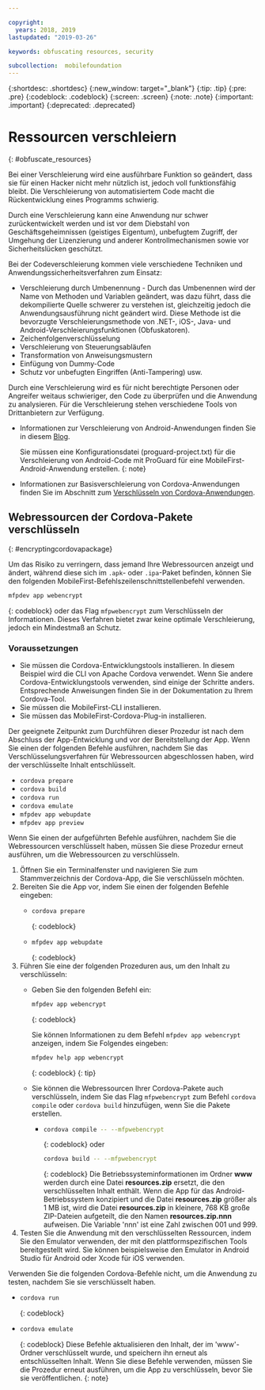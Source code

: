 ```yaml
---

copyright:
  years: 2018, 2019
lastupdated: "2019-03-26"

keywords: obfuscating resources, security

subcollection:  mobilefoundation
---
```


{:shortdesc: .shortdesc}
{:new_window: target="_blank"}
{:tip: .tip}
{:pre: .pre}
{:codeblock: .codeblock}
{:screen: .screen}
{:note: .note}
{:important: .important}
{:deprecated: .deprecated}

# Ressourcen verschleiern
{: #obfuscate_resources}

Bei einer Verschleierung wird eine ausführbare Funktion so geändert, dass sie für einen Hacker nicht mehr nützlich ist, jedoch voll funktionsfähig bleibt. Die Verschleierung von automatisiertem Code macht die Rückentwicklung eines Programms schwierig.

Durch eine Verschleierung kann eine Anwendung nur schwer zurückentwickelt werden und ist vor dem Diebstahl von Geschäftsgeheimnissen (geistiges Eigentum), unbefugtem Zugriff, der Umgehung der Lizenzierung und anderer Kontrollmechanismen sowie vor Sicherheitslücken geschützt.

Bei der Codeverschleierung kommen viele verschiedene Techniken und Anwendungssicherheitsverfahren zum Einsatz:

* Verschleierung durch Umbenennung - Durch das Umbenennen wird der Name von Methoden und Variablen geändert, was dazu führt, dass die dekompilierte Quelle schwerer zu verstehen ist, gleichzeitig jedoch die Anwendungsausführung nicht geändert wird. Diese Methode ist die bevorzugte Verschleierungsmethode von .NET-, iOS-, Java- und Android-Verschleierungsfunktionen (Obfuskatoren).
* Zeichenfolgenverschlüsselung
* Verschleierung von Steuerungsabläufen
* Transformation von Anweisungsmustern
* Einfügung von Dummy-Code
* Schutz vor unbefugten Eingriffen (Anti-Tampering) usw.

Durch eine Verschleierung wird es für nicht berechtigte Personen oder Angreifer weitaus schwieriger, den Code zu überprüfen und die Anwendung zu analysieren. Für die Verschleierung stehen verschiedene Tools von Drittanbietern zur Verfügung.

* Informationen zur Verschleierung von Android-Anwendungen finden Sie in diesem [Blog](https://mobilefirstplatform.ibmcloud.com/blog/2016/09/19/mfp-80-obfuscating-android-code-with-proguard/).

  Sie müssen eine Konfigurationsdatei (proguard-project.txt) für die Verschleierung von Android-Code mit ProGuard für eine MobileFirst-Android-Anwendung erstellen.
  {: note}

* Informationen zur Basisverschleierung von Cordova-Anwendungen finden Sie im Abschnitt zum [Verschlüsseln von Cordova-Anwendungen](#encryptingcordovapackage).

## Webressourcen der Cordova-Pakete verschlüsseln
{: #encryptingcordovapackage}

Um das Risiko zu verringern, dass jemand Ihre Webressourcen anzeigt und ändert, während diese sich im `.apk`- oder `.ipa`-Paket befinden, können Sie den folgenden MobileFirst-Befehlszeilenschnittstellenbefehl verwenden.
```bash
mfpdev app webencrypt
```
{: codeblock}
oder das Flag `mfpwebencrypt` zum Verschlüsseln der Informationen. Dieses Verfahren bietet zwar keine optimale Verschleierung, jedoch ein Mindestmaß an Schutz.

### Voraussetzungen

* Sie müssen die Cordova-Entwicklungstools installieren. In diesem Beispiel wird die CLI von Apache Cordova verwendet. Wenn Sie andere Cordova-Entwicklungstools verwenden, sind einige der Schritte anders. Entsprechende Anweisungen finden Sie in der Dokumentation zu Ihrem Cordova-Tool.
* Sie müssen die MobileFirst-CLI installieren.
* Sie müssen das MobileFirst-Cordova-Plug-in installieren.

Der geeignete Zeitpunkt zum Durchführen dieser Prozedur ist nach dem Abschluss der App-Entwicklung und vor der Bereitstellung der App. Wenn Sie einen der folgenden Befehle ausführen, nachdem Sie das Verschlüsselungsverfahren für Webressourcen abgeschlossen haben, wird der verschlüsselte Inhalt entschlüsselt.

* `cordova prepare`
* `cordova build`
* `cordova run`
* `cordova emulate`
* `mfpdev app webupdate`
* `mfpdev app preview`

Wenn Sie einen der aufgeführten Befehle ausführen, nachdem Sie die Webressourcen verschlüsselt haben, müssen Sie diese Prozedur erneut ausführen, um die Webressourcen zu verschlüsseln.

1. Öffnen Sie ein Terminalfenster und navigieren Sie zum Stammverzeichnis der Cordova-App, die Sie verschlüsseln möchten.
2. Bereiten Sie die App vor, indem Sie einen der folgenden Befehle eingeben:
    * ```bash
      cordova prepare
      ```
      {: codeblock}
    * ```bash
      mfpdev app webupdate
      ```
      {: codeblock}
3. Führen Sie eine der folgenden Prozeduren aus, um den Inhalt zu verschlüsseln:
    * Geben Sie den folgenden Befehl ein:
      ```bash
      mfpdev app webencrypt
      ```
      {: codeblock}

      Sie können Informationen zu dem Befehl `mfpdev app webencrypt` anzeigen, indem Sie Folgendes eingeben:
      ```bash
      mfpdev help app webencrypt
      ```
      {: codeblock}
      {: tip}

    * Sie können die Webressourcen Ihrer Cordova-Pakete auch verschlüsseln, indem Sie das Flag `mfpwebencrypt` zum Befehl `cordova compile` oder `cordova build` hinzufügen, wenn Sie die Pakete erstellen.
       * ```bash
         cordova compile -- --mfpwebencrypt
         ```
         {: codeblock}
         oder
         ```bash
         cordova build -- --mfpwebencrypt
         ```
         {: codeblock}
         Die Betriebssysteminformationen im Ordner **www** werden durch eine Datei **resources.zip** ersetzt, die den verschlüsselten Inhalt enthält.
         Wenn die App für das Android-Betriebssystem konzipiert und die Datei **resources.zip** größer als 1 MB ist, wird die Datei **resources.zip** in kleinere, 768 KB große ZIP-Dateien aufgeteilt, die den Namen **resources.zip.nnn** aufweisen. Die Variable 'nnn' ist eine Zahl zwischen 001 und 999.
4. Testen Sie die Anwendung mit den verschlüsselten Ressourcen, indem Sie den Emulator verwenden, der mit den plattformspezifischen Tools bereitgestellt wird. Sie können beispielsweise den Emulator in Android Studio für Android oder Xcode für iOS verwenden.

Verwenden Sie die folgenden Cordova-Befehle nicht, um die Anwendung zu testen, nachdem Sie sie verschlüsselt haben.
* ```bash
  cordova run
  ```
  {: codeblock}
* ```bash
  cordova emulate
  ```
  {: codeblock}
Diese Befehle aktualisieren den Inhalt, der im 'www'-Ordner verschlüsselt wurde, und speichern ihn erneut als entschlüsselten Inhalt. Wenn Sie diese Befehle verwenden, müssen Sie die Prozedur erneut ausführen, um die App zu verschlüsseln, bevor Sie sie veröffentlichen.
{: note}
